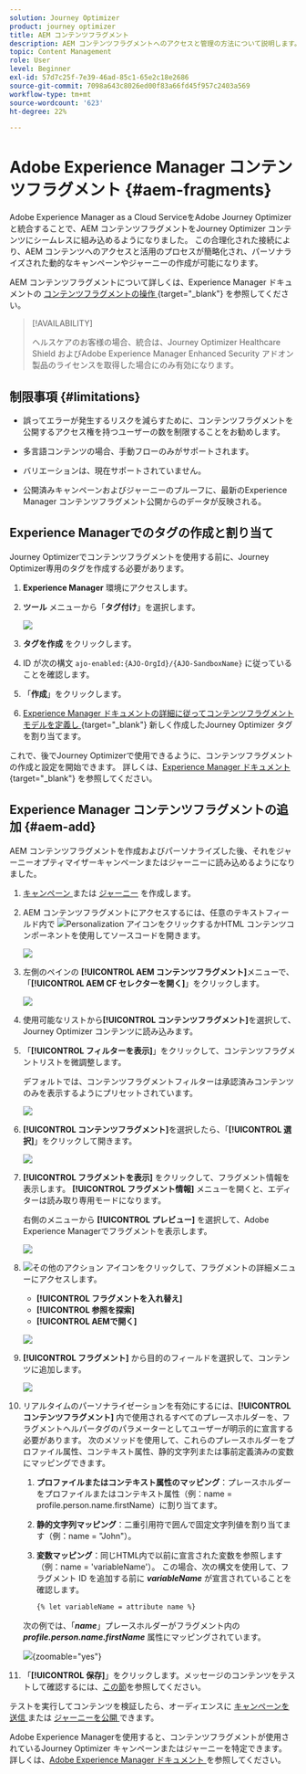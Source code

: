 ```yaml
---
solution: Journey Optimizer
product: journey optimizer
title: AEM コンテンツフラグメント
description: AEM コンテンツフラグメントへのアクセスと管理の方法について説明します。
topic: Content Management
role: User
level: Beginner
exl-id: 57d7c25f-7e39-46ad-85c1-65e2c18e2686
source-git-commit: 7098a643c8026ed00f83a66fd45f957c2403a569
workflow-type: tm+mt
source-wordcount: '623'
ht-degree: 22%

---
```


# Adobe Experience Manager コンテンツフラグメント {#aem-fragments}

Adobe Experience Manager as a Cloud ServiceをAdobe Journey Optimizerと統合することで、AEM コンテンツフラグメントをJourney Optimizer コンテンツにシームレスに組み込めるようになりました。 この合理化された接続により、AEM コンテンツへのアクセスと活用のプロセスが簡略化され、パーソナライズされた動的なキャンペーンやジャーニーの作成が可能になります。

AEM コンテンツフラグメントについて詳しくは、Experience Manager ドキュメントの [ コンテンツフラグメントの操作 ](https://experienceleague.adobe.com/en/docs/experience-manager-cloud-service/content/sites/administering/content-fragments/content-fragments-with-journey-optimizer){target="_blank"} を参照してください。

>[!AVAILABILITY]
>
>ヘルスケアのお客様の場合、統合は、Journey Optimizer Healthcare Shield およびAdobe Experience Manager Enhanced Security アドオン製品のライセンスを取得した場合にのみ有効になります。

## 制限事項 {#limitations}

* 誤ってエラーが発生するリスクを減らすために、コンテンツフラグメントを公開するアクセス権を持つユーザーの数を制限することをお勧めします。

* 多言語コンテンツの場合、手動フローのみがサポートされます。

* バリエーションは、現在サポートされていません。

* 公開済みキャンペーンおよびジャーニーのプルーフに、最新のExperience Manager コンテンツフラグメント公開からのデータが反映される。

## Experience Managerでのタグの作成と割り当て

Journey Optimizerでコンテンツフラグメントを使用する前に、Journey Optimizer専用のタグを作成する必要があります。

1. **Experience Manager** 環境にアクセスします。

1. **ツール** メニューから「**タグ付け**」を選択します。

   ![](assets/do-not-localize/aem_tag_1.png)

1. **タグを作成** をクリックします。

1. ID が次の構文 `ajo-enabled:{AJO-OrgId}/{AJO-SandboxName}` に従っていることを確認します。

1. 「**作成**」をクリックします。

1. [Experience Manager ドキュメントの詳細に従ってコンテンツフラグメントモデルを定義し ](https://experienceleague.adobe.com/ja/docs/experience-manager-cloud-service/content/sites/administering/content-fragments/content-fragment-models){target="_blank"} 新しく作成したJourney Optimizer タグを割り当てます。

これで、後でJourney Optimizerで使用できるように、コンテンツフラグメントの作成と設定を開始できます。 詳しくは、[Experience Manager ドキュメント ](https://experienceleague.adobe.com/ja/docs/experience-manager-cloud-service/content/sites/administering/content-fragments/managing){target="_blank"} を参照してください。

## Experience Manager コンテンツフラグメントの追加 {#aem-add}

AEM コンテンツフラグメントを作成およびパーソナライズした後、それをジャーニーオプティマイザーキャンペーンまたはジャーニーに読み込めるようになりました。

1. [ キャンペーン ](../campaigns/create-campaign.md) または [ジャーニー](../building-journeys/journey-gs.md) を作成します。

1. AEM コンテンツフラグメントにアクセスするには、任意のテキストフィールド内で ![Personalization アイコンをクリックするか ](assets/do-not-localize/Smock_PersonalizationField_18_N.svg)HTML コンテンツコンポーネントを使用してソースコードを開きます。

   ![](assets/aem_campaign_2.png)

1. 左側のペインの **[!UICONTROL AEM コンテンツフラグメント]**&#x200B;メニューで、「**[!UICONTROL AEM CF セレクターを開く]**」をクリックします。

   ![](assets/aem_campaign_3.png)

1. 使用可能なリストから&#x200B;**[!UICONTROL コンテンツフラグメント]**&#x200B;を選択して、Journey Optimizer コンテンツに読み込みます。

1. 「**[!UICONTROL フィルターを表示]**」をクリックして、コンテンツフラグメントリストを微調整します。

   デフォルトでは、コンテンツフラグメントフィルターは承認済みコンテンツのみを表示するようにプリセットされています。

   ![](assets/aem_campaign_4.png)

1. **[!UICONTROL コンテンツフラグメント]**&#x200B;を選択したら、「**[!UICONTROL 選択]**」をクリックして開きます。

   ![](assets/aem_campaign_5.png)

1. **[!UICONTROL フラグメントを表示]** をクリックして、フラグメント情報を表示します。 **[!UICONTROL フラグメント情報]** メニューを開くと、エディターは読み取り専用モードになります。

   右側のメニューから **[!UICONTROL プレビュー]** を選択して、Adobe Experience Managerでフラグメントを表示します。

   ![](assets/aem_campaign_7.png)

1. ![ その他のアクション ](assets/do-not-localize/Smock_MoreSmallList_18_N.svg) アイコンをクリックして、フラグメントの詳細メニューにアクセスします。

   * **[!UICONTROL フラグメントを入れ替え]**
   * **[!UICONTROL 参照を探索]**
   * **[!UICONTROL AEMで開く]**

   ![](assets/aem_campaign_8.png)

1. **[!UICONTROL フラグメント]** から目的のフィールドを選択して、コンテンツに追加します。
   <!--
    Note that if you choose to copy the value, any future updates to the Content Fragment will not be reflected in your campaign or journey. However, using dynamic placeholders ensures real-time updates.-->

   ![](assets/aem_campaign_6.png)

1. リアルタイムのパーソナライゼーションを有効にするには、**[!UICONTROL コンテンツフラグメント]** 内で使用されるすべてのプレースホルダーを、フラグメントヘルパータグのパラメーターとしてユーザーが明示的に宣言する必要があります。 次のメソッドを使用して、これらのプレースホルダーをプロファイル属性、コンテキスト属性、静的文字列または事前定義済みの変数にマッピングできます。

   1. **プロファイルまたはコンテキスト属性のマッピング**：プレースホルダーをプロファイルまたはコンテキスト属性（例：name = profile.person.name.firstName）に割り当てます。

   1. **静的文字列マッピング**：二重引用符で囲んで固定文字列値を割り当てます（例：name = &quot;John&quot;）。

   1. **変数マッピング**：同じHTML内で以前に宣言された変数を参照します（例：name = &#39;variableName&#39;）。
この場合、次の構文を使用して、フラグメント ID を追加する前に **_variableName_** が宣言されていることを確認します。

      ```html
      {% let variableName = attribute name %} 
      ```

   次の例では、「**_name_**」プレースホルダーがフラグメント内の **_profile.person.name.firstName_** 属性にマッピングされています。

   ![](assets/aem_campaign_9.png){zoomable="yes"}


1. 「**[!UICONTROL 保存]**」をクリックします。メッセージのコンテンツをテストして確認するには、[この節](../content-management/preview.md)を参照してください。

テストを実行してコンテンツを検証したら、オーディエンスに [ キャンペーンを送信 ](../campaigns/review-activate-campaign.md) または [ ジャーニーを公開 ](../building-journeys/publishing-the-journey.md) できます。

Adobe Experience Managerを使用すると、コンテンツフラグメントが使用されているJourney Optimizer キャンペーンまたはジャーニーを特定できます。 詳しくは、[Adobe Experience Manager ドキュメント ](https://experienceleague.adobe.com/en/docs/experience-manager-cloud-service/content/sites/administering/content-fragments/extension-content-fragment-ajo-external-references) を参照してください。
